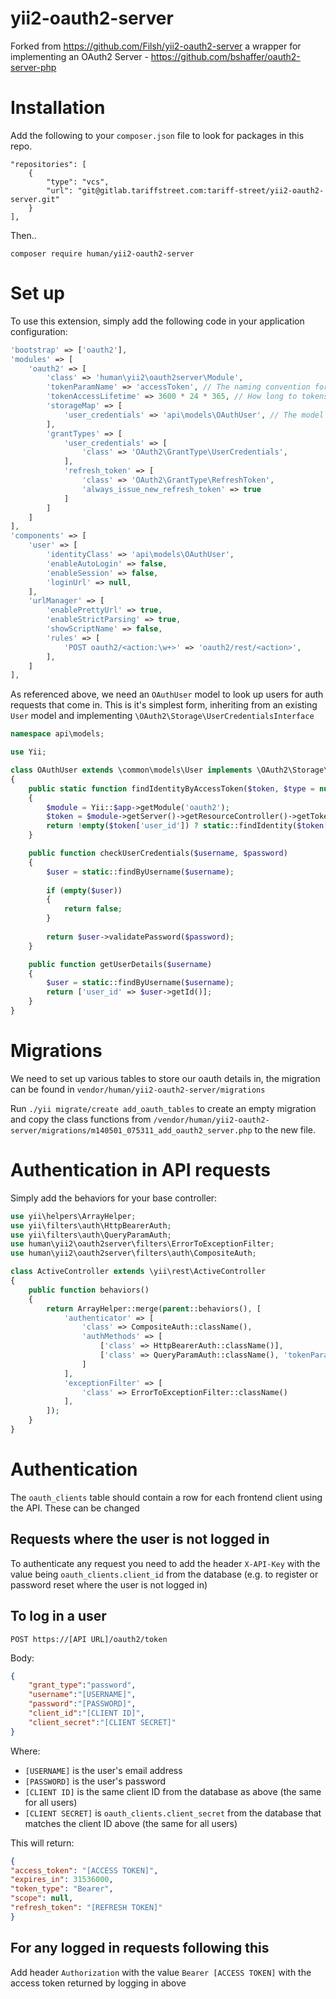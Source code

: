 yii2-oauth2-server
==================

Forked from https://github.com/Filsh/yii2-oauth2-server a wrapper for implementing an OAuth2 Server - https://github.com/bshaffer/oauth2-server-php

# Installation

Add the following to your `composer.json` file to look for packages in this repo. 

```
"repositories": [
    {
        "type": "vcs",
        "url": "git@gitlab.tariffstreet.com:tariff-street/yii2-oauth2-server.git"
    }
],
```

Then..

`composer require human/yii2-oauth2-server`

# Set up

To use this extension,  simply add the following code in your application configuration:

```php
'bootstrap' => ['oauth2'],
'modules' => [
    'oauth2' => [
        'class' => 'human\yii2\oauth2server\Module',
        'tokenParamName' => 'accessToken', // The naming convention for token name
        'tokenAccessLifetime' => 3600 * 24 * 365, // How long to tokens last for?
        'storageMap' => [
            'user_credentials' => 'api\models\OAuthUser', // The model used to lookup username / password
        ],
        'grantTypes' => [
            'user_credentials' => [
                'class' => 'OAuth2\GrantType\UserCredentials',
            ],
            'refresh_token' => [
                'class' => 'OAuth2\GrantType\RefreshToken',
                'always_issue_new_refresh_token' => true
            ]
        ]
    ]
],
'components' => [
    'user' => [
        'identityClass' => 'api\models\OAuthUser',
        'enableAutoLogin' => false,
        'enableSession' => false,
        'loginUrl' => null,
    ],
    'urlManager' => [
        'enablePrettyUrl' => true,
        'enableStrictParsing' => true,
        'showScriptName' => false,
        'rules' => [
            'POST oauth2/<action:\w+>' => 'oauth2/rest/<action>',
        ],
    ]
],
```

As referenced above, we need an `OAuthUser` model to look up users for auth requests that come in. This is it's simplest form, inheriting from an existing `User` model and implementing `\OAuth2\Storage\UserCredentialsInterface`

```php
namespace api\models;

use Yii;

class OAuthUser extends \common\models\User implements \OAuth2\Storage\UserCredentialsInterface
{
    public static function findIdentityByAccessToken($token, $type = null)
    {
        $module = Yii::$app->getModule('oauth2');
        $token = $module->getServer()->getResourceController()->getToken();
        return !empty($token['user_id']) ? static::findIdentity($token['user_id']) : null;
    }

    public function checkUserCredentials($username, $password)
    {
        $user = static::findByUsername($username);
        
        if (empty($user))
        {
            return false;
        }
        
        return $user->validatePassword($password);
    }

    public function getUserDetails($username)
    {
        $user = static::findByUsername($username);
        return ['user_id' => $user->getId()];
    }
}
```

# Migrations

We need to set up various tables to store our oauth details in, the migration can be found in `vendor/human/yii2-oauth2-server/migrations`

Run `./yii migrate/create add_oauth_tables` to create an empty migration and copy the class functions from `/vendor/human/yii2-oauth2-server/migrations/m140501_075311_add_oauth2_server.php` to the new file. 


# Authentication in API requests

Simply add the behaviors for your base controller:

```php
use yii\helpers\ArrayHelper;
use yii\filters\auth\HttpBearerAuth;
use yii\filters\auth\QueryParamAuth;
use human\yii2\oauth2server\filters\ErrorToExceptionFilter;
use human\yii2\oauth2server\filters\auth\CompositeAuth;

class ActiveController extends \yii\rest\ActiveController
{
    public function behaviors()
    {
        return ArrayHelper::merge(parent::behaviors(), [
            'authenticator' => [
                'class' => CompositeAuth::className(),
                'authMethods' => [
                    ['class' => HttpBearerAuth::className()],
                    ['class' => QueryParamAuth::className(), 'tokenParam' => 'accessToken'],
                ]
            ],
            'exceptionFilter' => [
                'class' => ErrorToExceptionFilter::className()
            ],
        ]);
    }
}
```

# Authentication

The `oauth_clients` table should contain a row for each frontend client using the API. These can be changed

## Requests where the user is not logged in

To authenticate any request you need to add the header `X-API-Key` with the value being `oauth_clients.client_id` from the database (e.g. to register or password reset where the user is not logged in)

## To log in a user

`POST https://[API URL]/oauth2/token`

Body:
```json
{
    "grant_type":"password",
    "username":"[USERNAME]",
    "password":"[PASSWORD]",
    "client_id":"[CLIENT ID]",
    "client_secret":"[CLIENT SECRET]"
}
```

Where:
* `[USERNAME]` is the user's email address
* `[PASSWORD]` is the user's password
* `[CLIENT ID]` is the same client ID from the database as above (the same for all users)
* `[CLIENT SECRET]` is `oauth_clients.client_secret` from the database that matches the client ID above (the same for all users)

This will return:

```json
{
"access_token": "[ACCESS TOKEN]",
"expires_in": 31536000,
"token_type": "Bearer",
"scope": null,
"refresh_token": "[REFRESH TOKEN]"
}
```

## For any logged in requests following this

Add header `Authorization` with the value `Bearer [ACCESS TOKEN]` with the access token returned by logging in above
